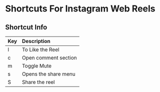 # Shortcuts For Instagram Web Reels

## Shortcut Info

| Key  | Description          |
| :--- | :------------------- |
| l    | To Like the Reel     |
| c    | Open comment section |
| m    | Toggle Mute          |
| s    | Opens the share menu |
| S    | Share the reel       |
